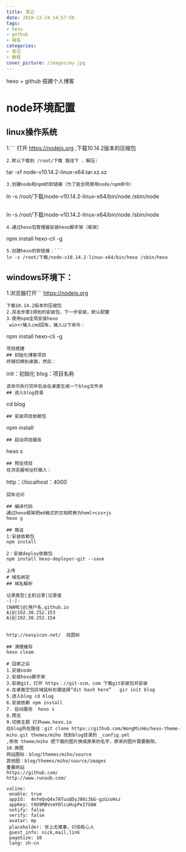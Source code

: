 ```yaml
---
title: 笔记
date: 2018-12-24 14:57:58
tags:
- hexo
- gethub
- 域名
categories:
- 笔记
- 教程
cover_picture: /images/my.jpg
---
```

hexo + github 搭建个人博客
# node环境配置
## linux操作系统
1.```
打开 https://nodejs.org ,下载10.14.2版本的压缩包
```
2.默认下载到 /root/下载 路径下 ，解压:
```
tar -xf node-v10.14.2-linux-x64.tar.xz.xz
```
3.创建node和npm的软链接（为了能全局使用node/npm命令）
```
ln -s /root/下载/node-v10.14.2-linux-x64/bin/node /sbin/node
```
```
ln -s /root/下载/node-v10.14.2-linux-x64/bin/node /sbin/node
```
4.通过hexo包管理器安装hexo脚手架（框架）
```
npm install hexo-cli -g
```
5.创建hexo的软链接：```
ln -s /root/下载/node-v10.14.2-linux-x64/bin/hexo /sbin/hexo
```
## windows环境下：
1.浏览器打开```
https://nodejs.org
 ```
 下载10.14.2版本的压缩包
2.双击步骤1得到的安装包，下一步安装，默认配置
3.使用npm全局安装hexo
  win+r输入cmd回车，输入以下命令：
  ```
  npm install hexo-cli -g
  ```
  项目搭建
  ## 初始化博客项目
  终端切换到桌面，然后：
  ```
  init：初始化
  blog：项目名称
  ```
  该命令执行完毕后会在桌面生成一个blog文件夹
  ## 进入blog目录
  ```
  cd blog
  ```
  ## 安装项目依赖包
  ```
  npm  install
  ```
  ## 启动项目服务
  ```
  hexo s
  ```
  ## 预览项目
  在浏览器地址栏输入：
  ```
  http：//localhost：4000
   ```
   回车访问

  ## 编译代码
  通过hexo框架把md格式的文档转换为heml+css+js
  hexo g

  ## 推送
  1:安装依赖包
  npm install

   2：安装deploy依赖包
   npm install hexo-deployer-git --save

   上传
# 域名绑定
## 域名解析

记录类型|主机记录|记录值
-|-|-
CNAME|@|用户名.github.io
A|@|192.30.252.153
A|@|192.30.252.154


http://easyicon.net/  找图标

## 清理缓存
hexo cleam

# 回家之后
1.安装node
2.安装hexo脚手架
3.安装git，打开 https：//git-scm，com 下载git安装包并安装
4.在桌面空包区域鼠标右键选择“dit bash here”   gir init blog
5.进入blog cd blog
6.安装依赖 npm install
7. 启动服务  hexo s
8.预览
9.切换主题 打开www.hexo.io
在blog所在路径：git clone https://github.com/WongMinHo/hexo-theme-miho.git themes/miho 找到blog目录的 _config.yml
,修改 theme/miho 把下载的图片换成原来的名字，原来的图片需要删除。
10.换图
网站图标：blog/themes/miho/source
其他图：blog/themes/miho/source/images
重要网站
https://github.com/
http://www.runoob.com/

valine:
    enable: true
    appId:  4nfeQvQ4x7ATuuQDyJ86c3bG-gzGzoHsz
    appKey: t9O9MBVsmYDlcuHvpPeI7G6W
    notify: false
    verify: false
    avatar: mp
    placeholder: 世上无难事，只怕有心人
    guest_info: nick,mail,link
    pageSize: 10
    lang: zh-cn


